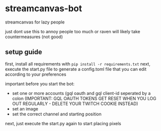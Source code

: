 # streamcanvas-bot
streamcanvas for lazy people

just dont use this to annoy people too much or raven will likely take countermeasures (not good)

## setup guide

first, install all requirements with ```pip install -r requirements.txt```
next, execute the start.py file to generate a config.toml file that you can edit according to your preferences

important before you start the bot:
- set one or more accounts (gql oauth and gql client-id seperated by a colon (IMPORTANT: GQL OAUTH TOKENS GET RESET WHEN YOU LOG OUT REGULARLY - DELETE YOUR TWITCH COOKIE INSTEAD)
- set an image
- set the correct channel and starting position

next, just execute the start.py again to start placing pixels
